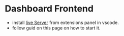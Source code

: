 # Dashboard Frontend

- install [live Server](https://marketplace.visualstudio.com/items?itemName=ritwickdey.LiveServer) from extensions panel in vscode.
- follow guid on this page  on how to start it.